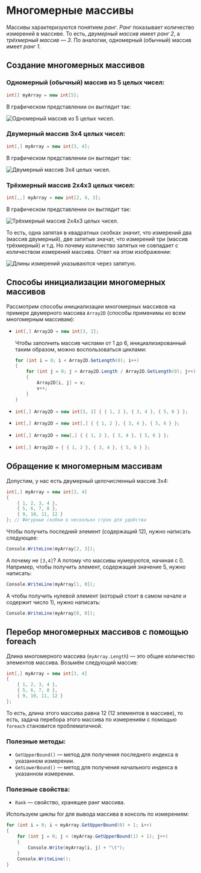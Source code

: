﻿# Многомерные массивы

Массивы характеризуются понятием *ранг*. *Ранг* показывает количество измерений в массиве. То есть, *двумерный массив* имеет *ранг 2*, а *трёхмерный массив* — *3*. По аналогии, одномерный (обычный) массив имеет *ранг 1*.

## Создание многомерных массивов

### Одномерный (обычный) массив из 5 целых чисел:
```csharp
int[] myArray = new int[5];
```

В графическом представлении он выглядит так:

![Одномерный массив из 5 целых чисел.](https://github.com/shuryak/csharp-learning/blob/master/Images%20for%20README/1D.png?raw=true)

### Двумерный массив 3x4 целых чисел:

```csharp
int[,] myArray = new int[3, 4];
```

В графическом представлении он выглядит так:

![Двумерный массив 3x4 целых чисел.](https://github.com/shuryak/csharp-learning/blob/master/Images%20for%20README/2D.png?raw=true)

### Трёхмерный массив 2x4x3 целых чисел:

```csharp
int[,,] myArray = new int[2, 4, 3];
```

В графическом представлении он выглядит так:

![Трёхмерный массив 2x4x3 целых чисел.](https://github.com/shuryak/csharp-learning/blob/master/Images%20for%20README/3D.png?raw=true)

То есть, одна запятая в квадратных скобках значит, что измерений два (массив двумерный), две запятые значат, что измерений три (массив трёхмерный) и т.д. Но почему количество запятых не совпадает с количеством измерений массива. Ответ на этом изображении:

![Длины измерений указываются через запятую.](https://github.com/shuryak/csharp-learning/blob/master/Images%20for%20README/commas.png?raw=true)

## Способы инициализации многомерных массивов

Рассмотрим способы инициализации многомерных массивов на примере двумерного массива `Array2D` (способы применимы ко всем многомерным массивам):

 - ```csharp
   int[,] Array2D = new int[3, 2];
   ```
	Чтобы заполнить массив числами от 1 до 6, инициализированный таким образом, можно воспользоваться циклами:
    
	```csharp
	for (int i = 0; i < Array2D.GetLength(0); i++)
    {
        for (int j = 0; j < Array2D.Length / Array2D.GetLength(0); j++)
        {
            Array2D[i, j] = v;
            v++;
        }
	}
	```

 - ```csharp
   int[,] Array2D = new int[3, 2] { { 1, 2 }, { 3, 4 }, { 5, 6 } };
   ```
 - ```csharp
   int[,] Array2D = new int[,] { { 1, 2 }, { 3, 4 }, { 5, 6 } };
   ```
 - ```csharp
   int[,] Array2D = new[,] { { 1, 2 }, { 3, 4 }, { 5, 6 } };
   ```
 - ```csharp
   int[,] Array2D = { { 1, 2 }, { 3, 4 }, { 5, 6 } };
   ```

## Обращение к многомерным массивам

Допустим, у нас есть двумерный целочисленный массив 3x4:

```csharp
int[,] myArray = new int[3, 4]
{
    { 1, 2, 3, 4 },
    { 5, 6, 7, 8 },
    { 9, 10, 11, 12 }
}; // Фигурные скобки в несколько строк для удобства
```

Чтобы получить последний элемент (содержащий 12), нужно написать следующее:

```csharp
Console.WriteLine(myArray[2, 3]);
```

А почему не `[3,4]`? А потому что массивы нумеруются, начиная с 0.
Например, чтобы получить элемент, содержащий значение 5, нужно написать:

```csharp
Console.WriteLine(myArray[1, 0]);
```

А чтобы получить нулевой элемент (который стоит в самом начале и содержит число 1), нужно написать:

```csharp
Console.WriteLine(myArray[0, 0]);
```

## Перебор многомерных массивов с помощью foreach

Длина многомерного массива (`myArray.Length`) — это общее количество элементов массива.
Возьмём следующий массив: 

```csharp
int[,] myArray = new int[3, 4]
{
    { 1, 2, 3, 4 },
    { 5, 6, 7, 8 },
    { 9, 10, 11, 12 }
};
```

То есть, длина этого массива равна 12 (12 элементов в массиве), то есть, задача перебора этого массива по измерениям с помощью `foreach` становится проблематичной.

### Полезные методы:

 - `GetUpperBound()` — метод для получения последнего индекса в указанном измерении.
 - `GetLowerBound()` — метод для получения начального индекса в указанном измерении.

### Полезные свойства:

 - `Rank` — свойство, хранящее ранг массива.

Используем циклы for для вывода массива в консоль по измерениям:

```csharp
for (int i = 0; i < myArray.GetUpperBound(0) + 1; i++)
{
    for (int j = 0; j < (myArray.GetUpperBound(1) + 1); j++)
    {
        Console.Write(myArray[i, j] + "\t");
    }
    Console.WriteLine();
}
```
